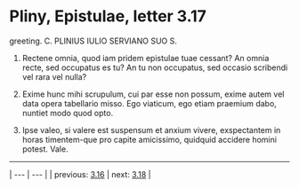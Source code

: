 # Pliny, Epistulae, letter 3.17

greeting. C. PLINIUS IULIO SERVIANO SUO S.



1. Rectene omnia, quod iam pridem epistulae tuae cessant? An omnia recte, sed occupatus es tu? An tu non occupatus, sed occasio scribendi vel rara vel nulla?



2. Exime hunc mihi scrupulum, cui par esse non possum, exime autem vel data opera tabellario misso. Ego viaticum, ego etiam praemium dabo, nuntiet modo quod opto.



3. Ipse valeo, si valere est suspensum et anxium vivere, exspectantem in horas timentem-que pro capite amicissimo, quidquid accidere homini potest. Vale.



---

| --- | --- |
| previous: [3.16](../3.16/) | next: [3.18](../3.18/) |